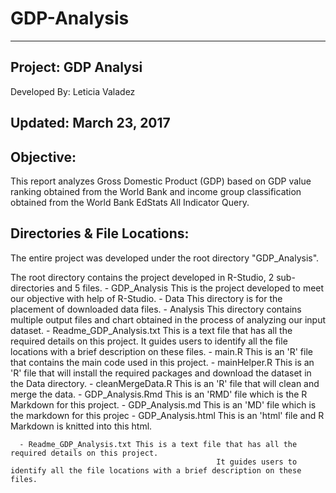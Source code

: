 # GDP-Analysis

---------------------------------
Project: GDP Analysi
---------------------------------
Developed By:	Leticia Valadez 

Updated: March 23, 2017
------------------------------------------------------------------------------------------------------------------------------------------------------------------------------


Objective:
----------

This report analyzes Gross Domestic Product (GDP) based on GDP value ranking obtained from the World Bank and income group 
classification obtained from the World Bank EdStats All Indicator Query.  


Directories & File Locations:
-----------------------------

The entire project was developed under the root directory "GDP_Analysis".

The root directory contains the project developed in R-Studio, 2 sub-directories and 5 files.
      -	GDP_Analysis	      This is the project developed to meet our objective with help of R-Studio.
			-	Data 	              This directory is for the placement of downloaded data files.
			-	Analysis	          This directory contains multiple output files and chart obtained in the process of analyzing our input dataset.
			-	Readme_GDP_Analysis.txt	This is a text file that has all the required details on this project. 
									It guides users to identify all the file locations with a brief description on these files.
			-	main.R		        	This is an 'R' file that contains the main code used in this project. 
      -	mainHelper.R	      This is an 'R' file that will install the required packages and download the dataset in the Data directory.
      -	cleanMergeData.R	  This is an 'R' file that will clean and merge the data.
      -	GDP_Analysis.Rmd		This is an 'RMD' file which is the R Markdown for this project.
      -	GDP_Analysis.md     This is an 'MD' file which is the markdown for this projec
      -	GDP_Analysis.html   This is an 'html' file and R Markdown is knitted into this html.
      
      -	Readme_GDP_Analysis.txt	This is a text file that has all the required details on this project. 
									              It guides users to identify all the file locations with a brief description on these files.
      


